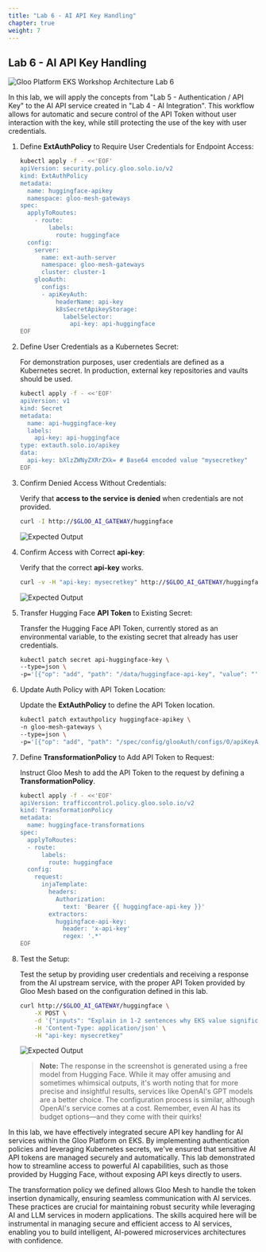 ```yaml
---
title: "Lab 6 - AI API Key Handling"
chapter: true
weight: 7
---
```


## Lab 6 - AI API Key Handling

![Gloo Platform EKS Workshop Architecture Lab 6](/images/gloo-platform-eks-workshop-lab6.png) 

In this lab, we will apply the concepts from "Lab 5 - Authentication / API Key" to the AI API service created in "Lab 4 - AI Integration". This workflow allows for automatic and secure control of the API Token without user interaction with the key, while still protecting the use of the key with user credentials.

1. Define **ExtAuthPolicy** to Require User Credentials for Endpoint Access:

    ```bash
    kubectl apply -f - <<'EOF'
    apiVersion: security.policy.gloo.solo.io/v2
    kind: ExtAuthPolicy
    metadata:
      name: huggingface-apikey
      namespace: gloo-mesh-gateways
    spec:
      applyToRoutes:
        - route:
            labels:
              route: huggingface
      config:
        server:
          name: ext-auth-server
          namespace: gloo-mesh-gateways
          cluster: cluster-1
        glooAuth:
          configs:
          - apiKeyAuth:
              headerName: api-key
              k8sSecretApikeyStorage:
                labelSelector:
                  api-key: api-huggingface
    EOF
    ```

2. Define User Credentials as a Kubernetes Secret:

    For demonstration purposes, user credentials are defined as a Kubernetes secret. In production, external key repositories and vaults should be used.

    ```bash
    kubectl apply -f - <<'EOF'
    apiVersion: v1
    kind: Secret
    metadata:
      name: api-huggingface-key
      labels:
        api-key: api-huggingface
    type: extauth.solo.io/apikey
    data:
      api-key: bXlzZWNyZXRrZXk= # Base64 encoded value "mysecretkey"
    EOF
    ```

3. Confirm Denied Access Without Credentials:

    Verify that **access to the service is denied** when credentials are not provided.

    ```bash
    curl -I http://$GLOO_AI_GATEWAY/huggingface
    ```
    ![Expected Output](/images/ai_401_output.png)

4. Confirm Access with Correct **api-key**:

    Verify that the correct **api-key** works.

    ```bash
    curl -v -H "api-key: mysecretkey" http://$GLOO_AI_GATEWAY/huggingface
    ```

    ![Expected Output](/images/ai_200_output.png)

5. Transfer Hugging Face **API Token** to Existing Secret:

    Transfer the Hugging Face API Token, currently stored as an environmental variable, to the existing secret that already has user credentials.

    ```bash
    kubectl patch secret api-huggingface-key \
    --type=json \
    -p='[{"op": "add", "path": "/data/huggingface-api-key", "value": "'$(echo -n $HF_API_TOKEN | base64)'"}]'
    ```

6. Update Auth Policy with API Token Location:

    Update the **ExtAuthPolicy** to define the API Token location.

    ```bash
    kubectl patch extauthpolicy huggingface-apikey \
    -n gloo-mesh-gateways \
    --type=json \
    -p='[{"op": "add", "path": "/spec/config/glooAuth/configs/0/apiKeyAuth/headersFromMetadataEntry", "value": {"x-api-key": {"name": "huggingface-api-key"}}}]'
    ```

7. Define **TransformationPolicy** to Add API Token to Request:

    Instruct Gloo Mesh to add the API Token to the request by defining a **TransformationPolicy**.

    ```bash
    kubectl apply -f - <<'EOF'
    apiVersion: trafficcontrol.policy.gloo.solo.io/v2
    kind: TransformationPolicy
    metadata:
      name: huggingface-transformations
    spec:
      applyToRoutes:
      - route:
          labels:
            route: huggingface
      config:
        request:
          injaTemplate:
            headers:
              Authorization:
                text: 'Bearer {{ huggingface-api-key }}'
            extractors:
              huggingface-api-key:
                header: 'x-api-key'
                regex: '.*'
    EOF
    ```

8. Test the Setup:

    Test the setup by providing user credentials and receiving a response from the AI upstream service, with the proper API Token provided by Gloo Mesh based on the configuration defined in this lab.

    ```bash
    curl http://$GLOO_AI_GATEWAY/huggingface \
        -X POST \
        -d '{"inputs": "Explain in 1-2 sentences why EKS value significantly increases when Gloo Mesh is added"}' \
        -H 'Content-Type: application/json' \
        -H "api-key: mysecretkey"
    ```

    ![Expected Output](/images/ai_api_key.png)
    > **Note:** The response in the screenshot is generated using a free model from Hugging Face. While it may offer amusing and sometimes whimsical outputs, it's worth noting that for more precise and insightful results, services like OpenAI's GPT models are a better choice. The configuration process is similar, although OpenAI's service comes at a cost. Remember, even AI has its budget options—and they come with their quirks!


In this lab, we have effectively integrated secure API key handling for AI services within the Gloo Platform on EKS. By implementing authentication policies and leveraging Kubernetes secrets, we've ensured that sensitive AI API tokens are managed securely and automatically. This lab demonstrated how to streamline access to powerful AI capabilities, such as those provided by Hugging Face, without exposing API keys directly to users.

The transformation policy we defined allows Gloo Mesh to handle the token insertion dynamically, ensuring seamless communication with AI services. These practices are crucial for maintaining robust security while leveraging AI and LLM services in modern applications. The skills acquired here will be instrumental in managing secure and efficient access to AI services, enabling you to build intelligent, AI-powered microservices architectures with confidence.